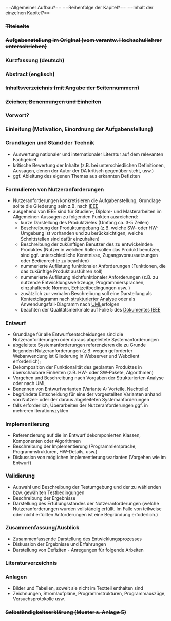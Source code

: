 ==Allgemeiner Aufbau?==
==Reihenfolge der Kapitel?==
==Inhalt der einzelnen Kapitel?==

### ~~Titelseite~~

### ~~Aufgabenstellung im Original (vom verantw. Hochschullehrer unterschrieben)~~

### Kurzfassung (deutsch)

### Abstract (englisch)

### ~~Inhaltsverzeichnis (mit Angabe der Seitennummern)~~

### ~~Zeichen, Benennungen und Einheiten~~

### Vorwort?

### Einleitung (Motivation, Einordnung der Aufgabenstellung)

### Grundlagen und Stand der Technik

- Auswertung nationaler und internationaler Literatur auf dem relevanten Fachgebiet
- kritische Bewertung der Inhalte (z.B. bei unterschiedlichen Definitionen, Aussagen, denen der Autor der DA kritisch gegenüber steht, usw.)
- ggf. Ableitung des eigenen Themas aus erkannten Defiziten

### Formulieren von Nutzeranforderungen

- Nutzeranforderungen konkretisieren die Aufgabenstellung, Grundlage sollte die Gliederung sein z.B. nach [IEEE](https://tu-dresden.de/ing/elektrotechnik/ifa/ressourcen/dateien/richtlinie_wiss_arbeiten/Nutzeranforderungen_nach_IEEE-1.pdf)
- ausgehend von IEEE sind für Studien-, Diplom- und Masterarbeiten im Allgemeinen Aussagen zu folgenden Punkten ausreichend:
    - kurze Darstellung des Produktzieles (Umfang ca. 3-5 Zeilen)
    - Beschreibung der Produktumgebung (z.B. welche SW- oder HW-Umgebung ist vorhanden und zu berücksichtigen, welche Schnittstellen sind dafür einzuhalten)
    - Beschreibung der zukünftigen Benutzer des zu entwickelnden Produktes (Nutzer in welchen Rollen sollen das Produkt benutzen, sind ggf. unterschiedliche Kenntnisse, Zugangsvoraussetzungen oder Bedienrechte zu beachten)
    - nummerierte Auflistung funktionaler Anforderungen (Funktionen, die das zukünftige Produkt ausführen soll)
    - nummerierte Auflistung nichtfunktionaler Anforderungen (z.B. zu nutzende Entwicklungswerkzeuge, Programmiersprachen, einzuhaltende Normen, Echtzeitbedingungen usw. )
    - zusätzlich zur verbalen Beschreibung soll eine Darstellung als Kontextdiagramm nach [strukturierter Analyse](https://tu-dresden.de/ing/elektrotechnik/ifa/ressourcen/dateien/richtlinie_wiss_arbeiten/LS-AT_Vorlage_StrukturierteAnalyse.pdf) oder als Anwendungsfall-Diagramm nach [UML](https://tu-dresden.de/ing/elektrotechnik/ifa/ressourcen/dateien/richtlinie_wiss_arbeiten/uml.pdf)erfolgen
    - beachten der Qualitätsmerkmale auf Folie 5 des [Dokumentes IEEE](https://tu-dresden.de/ing/elektrotechnik/ifa/ressourcen/dateien/richtlinie_wiss_arbeiten/Nutzeranforderungen_nach_IEEE-1.pdf)

### Entwurf

- Grundlage für alle Entwurfsentscheidungen sind die Nutzeranforderungen oder daraus abgeleitete Systemanforderungen
- abgeleitete Systemanforderungen referenzieren die zu Grunde liegenden Nutzeranforderungen (z.B. wegen geforderter Webanwendung ist Gliederung in Webserver und Webclient erforderlich);
- Dekomposition der Funktionalität des geplanten Produktes in überschaubare Einheiten (z.B. HW- oder SW-Pakete, Algorithmen)
- Vorgehen und Beschreibung nach Vorgaben der Strukturierten Analyse oder nach UML
- Benennen von Entwurfvarianten (Variante A: Vorteile, Nachteile)
- begründete Entscheidung für eine der vorgestellten Varianten anhand von Nutzer- oder der daraus abgeleiteten Systemanforderungen
- falls erforderlich, Überarbeiten der Nutzeranforderungen ggf. in mehreren Iterationszyklen

### Implementierung

- Referenzierung auf die im Entwurf dekomponierten Klassen, Komponenten oder Algorithmen
- Beschreibung der Implementierung (Programmiersprache, Programmstrukturen, HW-Details, usw.)
- Diskussion von möglichen Implementierungsvarianten (Vorgehen wie im Entwurf)

### Validierung

- Auswahl und Beschreibung der Testumgebung und der zu wählenden bzw. gewählten Testbedingungen
- Beschreibung der Ergebnisse
- Darstellung des Erfüllungsstandes der Nutzeranforderungen (welche Nutzeranforderungen wurden vollständig erfüllt. Im Falle von teilweise oder nicht erfüllten Anforderungen ist eine Begründung erfoderlich.)

### Zusammenfassung/Ausblick

- Zusammenfassende Darstellung des Entwicklungsprozesses
- Diskussion der Ergebnisse und Erfahrungen
- Darstellung von Defiziten - Anregungen für folgende Arbeiten

### Literaturverzeichnis

### Anlagen

- Bilder und Tabellen, soweit sie nicht im Textteil enthalten sind
- Zeichnungen, Stromlaufpläne, Programmstrukturen, Programmauszüge, Versuchsprotokolle usw.

### ~~Selbständigkeitserklärung (Muster s. Anlage 5)~~